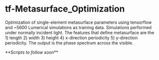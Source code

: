 # tf-Metasurface_Optimization
Optimization of single-element metasurface parameters using tensorflow and ~5600 Lumerical simulations as training data. Simulations performed under normally incident light. The features that define metasurface are the 1) length 2) width 3) height 4) x-direction periodicity 5) y-direction periodicity. The output is the phase spectrum across the visible. 

_**Scripts to follow soon_**
